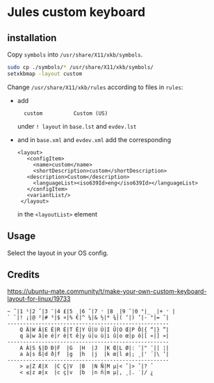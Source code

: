 # Jules custom keyboard

## installation

Copy `symbols` into `/usr/share/X11/xkb/symbols`.

```.bash
sudo cp ./symbols/* /usr/share/X11/xkb/symbols/
setxkbmap -layout custom
```

Change `/usr/share/X11/xkb/rules` according to files in `rules`:
 * add 
   
   ```
     custom          Custom (US)
   ```

    under `! layout` in `base.lst` and `evdev.lst`
 * and in `base.xml` and `evdev.xml` add the corresponding

   ```
   <layout>
      <configItem>
        <name>custom</name>
        <shortDescription>custom</shortDescription>
	  <description>Custom</description>
        <languageList><iso639Id>eng</iso639Id></languageList>
      </configItem>
      <variantList/>
    </layout>
   ```
   
   in the `<layoutList>` element


## Usage

Select the layout in your OS config.

## Credits

<https://ubuntu-mate.community/t/make-your-own-custom-keyboard-layout-for-linux/19733>

```
~ ̃ |1 ¹|2 ̋ |3 ̄ |4 £|5 ¸|6 ̂ |7 ̛ |8 ̨ |9 ̆ |0 °|_ ̣ |+ ̛ |
` ̀ |! ¡|@ ²|# ³|$ ¤|% €|^ ¼|& ½|* ¾|( ‘|) ’|- °|= ̋ |
----------------------------------------------------
    Q Ä|W Â|E É|R È|T Ê|Y Ü|U Ù|I Û|O Œ|P Ô|{ “|} ”|
    q ä|w â|e é|r è|t ê|y ü|u ù|i û|o œ|p ô|[ «|] »|
----------------------------------------------------
    A À|S §|D Ð|F  |G  |H  |J  |K Œ|L Ø|: ̈ |" ̈ || ¦|
    a à|s ß|d ð|f  |g  |h  |j  |k œ|l ø|; ̨ |' ́ |\ ’|
----------------------------------------------------
    > ≥|Z Æ|X  |C Ç|V  |B  |N Ñ|M µ|< ̌ |> ̌ |? ̉ 
    < ≤|z æ|x  |c ç|v  |b  |n ñ|m µ|, ̧ |. ̇ |/ ¿
```

